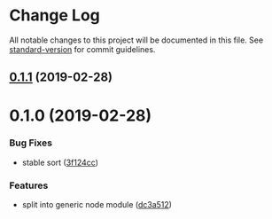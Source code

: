 # Change Log

All notable changes to this project will be documented in this file. See [standard-version](https://github.com/conventional-changelog/standard-version) for commit guidelines.

## [0.1.1](https://github.com/pimlie/node-memwatcher/compare/v0.1.0...v0.1.1) (2019-02-28)



# 0.1.0 (2019-02-28)


### Bug Fixes

* stable sort ([3f124cc](https://github.com/pimlie/node-memwatcher/commit/3f124cc))


### Features

* split into generic node module ([dc3a512](https://github.com/pimlie/node-memwatcher/commit/dc3a512))
